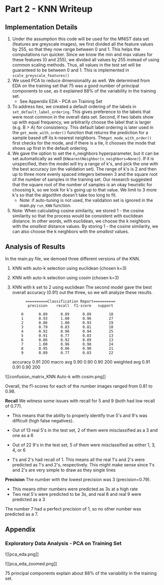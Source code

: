 # Part 2 - KNN Writeup

## Implementation Details

1. Under the assumption this code will be used for the MNIST data set (features are greyscale images), we first divided all the feature values by 255, so that they now range between 0 and 1. This helps the computations run quicker. Since we know the min and max values for these features (0 and 255), we divided all values by 255 instead of using common scaling methods. Thus, all values in the test set will be guaranteed to be between 0 and 1. This is implemented in `scale_greyscale_features()`
2. We used PCA to reduce dimensionality as well. We determined from EDA on the training set that 75 was a good number of principal components to use, as it explained 88% of the variability in the training set.
    - See Appendix EDA - PCA on Training Set
3. To address ties, we created a default ordering of the labels in `set_default_label_ordering`. This gives preference to the labels that were most common in the overall data set. Second, if two labels show up with equal frequency, we arbitrarily choose the label that is larger (e.g. B > A) for consistency. This default label ordering is later used in the `get_mode_with_order()` function that returns the prediction for a sample based off its k-nearest neighbors. The`get_mode_with_order()` first checks for the mode, and if there is a tie, it chooses the mode that shows up first in the default ordering.
4. We gave the option to set the n_neighbors hyperparameter, but it can be set automatically as well (`KNearestNeighbor(n_neighbors=None)`). If it is unspecified, then the model will try a range of k's, and pick the one with the best accuracy (on the validation set). The range of k's is 2 and then up to three more evenly spaced integers between 3 and the square root of the number of samples in the training set. Our research suggested that the square root of the number of samples is an okay heuristic for choosing k, so we look for k's going up to that value. We limit to 3 more k's so that the algorithm doesn't take too long to fit.
    - Note: if auto-tuning is not used, the validation set is ignored in the main.py `run_KNN` function.
5. Note: When calculating cosine similarity, we stored 1 - the cosine similarity so that the process would be consistent with euclidean distance. In other words, with euclidean, we choose the k neighbors with the *smallest* distance values. By storing 1 - the cosine similarity, we can also choose the k neighbors with the *smallest* values.



## Analysis of Results
In the main.py file, we demoed three different versions of the KNN.
1. KNN with auto-k selection using euclidean (chosen k=3)
2. KNN with auto-k selection using cosim (chosen k=3)
3. KNN with k set to 2 using euclidean
The second model gave the best overall accuracy (0.91) out the three, so we will analyze these results.



             ==========Classification Report==========
              precision    recall  f1-score   support

           0       0.89      0.89      0.89        18
           1       0.93      1.00      0.96        27
           2       0.86      1.00      0.93        19
           3       0.79      0.83      0.81        18
           4       0.92      0.96      0.94        25
           5       0.91      0.77      0.83        13
           6       0.86      0.92      0.89        13
           7       1.00      0.96      0.98        24
           8       0.95      0.86      0.90        21
           9       0.89      0.77      0.83        22

    accuracy                           0.91       200
   macro avg       0.90      0.90      0.90       200
weighted avg       0.91      0.91      0.90       200


![[confusion_matrix_KNN Auto-k with cosim.png]]

Overall, the f1-scores for each of the number images ranged from 0.81 to 0.98.

**Recall**
We witness some issues with recall for 5 and 9 (both had low recall of 0.77).
- This means that the ability to properly identify true 5's and 9's was difficult (high false negatives).
- Out of 13 real 5's in the test set, 2 of them were misclassified as a 3 and one as a 6
- Out of 22 9's in the test set, 5 of them were misclassified as either 1, 3, 4, or 6

- 1's and 2's had recall of 1. This means all the real 1's and 2's were predicted as 1's and 2's, respectively. This might make sense since 1's and 2's are very simple to draw as they single lines

**Precision**
The number with the lowest precision was 3 (precision=0.79).
- This means other numbers were predicted as 3s at a high rate
- Two real 5's were predicted to be 3s, and real 8 and real 9 were predicted as a 3

The number 7 had a perfect precision of 1, so no other number was predicted as a 7.



## Appendix

### Exploratory Data Analysis - PCA on Training Set
![[pca_eda.png]]


![[pca_eda_zoomed.png]]


75 principal components explain about 88% of the variability in the training set.